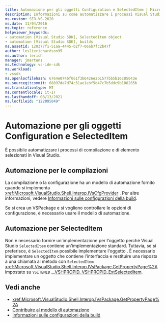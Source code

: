 ```yaml
---
title: Automazione per gli oggetti Configuration e SelectedItem | Microsoft Docs
description: Informazioni su come automatizzare i processi Visual Studio compilazione e degli elementi selezionati usando gli oggetti Configuration e SelectedItem in Interoperabilità shell.
ms.custom: SEO-VS-2020
ms.date: 11/04/2016
ms.topic: reference
helpviewer_keywords:
- automation [Visual Studio SDK], SelectedItem object
- automation [Visual Studio SDK], builds
ms.assetid: 120377f1-51aa-4445-b2f7-06ab7fc2b47f
author: leslierichardson95
ms.author: lerich
manager: jmartens
ms.technology: vs-ide-sdk
ms.workload:
- vssdk
ms.openlocfilehash: 6764e074bf061f3b6426e2b1577bb5b16c85043e
ms.sourcegitcommit: 68897da7d74c31ae1ebf5d47c7b5ddc9b108265b
ms.translationtype: MT
ms.contentlocale: it-IT
ms.lasthandoff: 08/13/2021
ms.locfileid: "122095049"
---
```

# <a name="automation-for-configuration-and-selecteditem-objects"></a>Automazione per gli oggetti Configuration e SelectedItem

È possibile automatizzare i processi di compilazione e di elemento selezionati in Visual Studio.

## <a name="automation-for-builds"></a>Automazione per le compilazioni

La compilazione o la configurazione ha un modello di automazione fornito quando si implementa <xref:Microsoft.VisualStudio.Shell.Interop.IVsCfgProvider> . Per altre informazioni, vedere [Informazioni sulle configurazioni della build](../../ide/understanding-build-configurations.md).

Se si crea un VSPackage e si vogliono controllare le opzioni di configurazione, è necessario usare il modello di automazione.

## <a name="automation-for-selecteditem"></a>Automazione per SelectedItem

Non è necessario fornire un'implementazione per l'oggetto perché Visual Studio `SelectedItem` contiene un'implementazione standard. Tuttavia, se si preferisce, è `SelectedItem` possibile implementare l'oggetto . È necessario implementare un oggetto che contiene l'interfaccia e restituire una risposta a una chiamata al metodo con `SelectedItem` <xref:Microsoft.VisualStudio.Shell.Interop.IVsPackage.GetPropertyPage%2A> impostato su `VSITEMID` [__VSHPROPID. VSHPROPID_ExtSelectedItem](<xref:Microsoft.VisualStudio.Shell.Interop.__VSHPROPID.VSHPROPID_ExtSelectedItem>).

## <a name="see-also"></a>Vedi anche

- <xref:Microsoft.VisualStudio.Shell.Interop.IVsPackage.GetPropertyPage%2A>
- [Contribuire al modello di automazione](../../extensibility/internals/contributing-to-the-automation-model.md)
- [Informazioni sulle configurazioni della build](../../ide/understanding-build-configurations.md)
